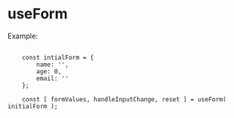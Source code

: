 # useForm

Example:

```

	const intialForm = {
		name: '',
		age: 0,
		email: ''
	};

	const [ formValues, handleInputChange, reset ] = useForm( initialForm );
						

```
